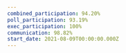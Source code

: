 ```yaml
---
combined_participation: 94.20%
poll_participation: 93.19%
exec_participation: 100%
communication: 98.82%
start_date: 2021-08-09T00:00:00.000Z
---
```

